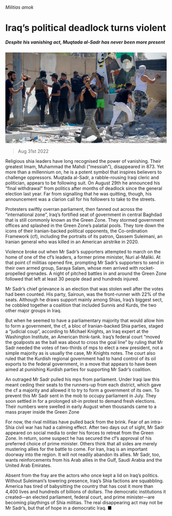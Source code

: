 ###### Militias amok

# Iraq’s political deadlock turns violent 

##### Despite his vanishing act, Muqtada al-Sadr has never been more present 

![image](images/20220903_MAP501.jpg) 

> Aug 31st 2022 

Religious shia leaders have long recognised the power of vanishing. Their greatest Imam, Muhammad the Mahdi (“messiah”), disappeared in 873. Yet more than a millennium on, he is a potent symbol that inspires believers to challenge oppressors. Muqtada al-Sadr, a rabble-rousing Iraqi cleric and politician, appears to be following suit. On August 29th he announced his “final withdrawal” from politics after months of deadlock since the general election last year. Far from signalling that he was quitting, though, his announcement was a clarion call for his followers to take to the streets. 

Protesters swiftly overran parliament, then fanned out across the “international zone”, Iraq’s fortified seat of government in central Baghdad that is still commonly known as the Green Zone. They stormed government offices and splashed in the Green Zone’s palatial pools. They tore down the icons of their Iranian-backed political opponents, the Co-ordination Framework (cf), including the portraits of its patron, Qassem Suleimani, an Iranian general who was killed in an American airstrike in 2020. 

Violence broke out when Mr Sadr’s supporters attempted to march on the home of one of the cf’s leaders, a former prime minister, Nuri al-Maliki. At that point cf militias opened fire, prompting Mr Sadr’s supporters to send in their own armed group, Saraya Salam, whose men arrived with rocket-propelled grenades. A night of pitched battles in and around the Green Zone followed that left at least 30 people dead and hundreds injured. 

Mr Sadr’s chief grievance is an election that was stolen well after the votes had been counted. His party, Sairoun, was the front-runner with 22% of the seats. Although he draws support mainly among Shias, Iraq’s biggest sect, he cobbled together a coalition that included Sunnis and Kurds, the two other major groups in Iraq. 

But when he seemed to have a parliamentary majority that would allow him to form a government, the cf, a bloc of Iranian-backed Shia parties, staged a “judicial coup”, according to Michael Knights, an Iraq expert at the Washington Institute, an American think-tank. Iraq’s federal court “moved the goalposts as the ball was about to cross the goal line” by ruling that Mr Sadr needed the votes of two-thirds of mps to elect a new president, not a simple majority as is usually the case, Mr Knights notes. The court also ruled that the Kurdish regional government had to hand control of its oil exports to the federal government, in a move that appears to have been aimed at punishing Kurdish parties for supporting Mr Sadr’s coalition. 

An outraged Mr Sadr pulled his mps from parliament. Under Iraqi law this meant ceding their seats to the runners-up from each district, which gave the cf a majority and allowed it to try to form a government of its own. To prevent this Mr Sadr sent in the mob to occupy parliament in July. They soon settled in for a prolonged sit-in protest to demand fresh elections. Their numbers were swelled in early August when thousands came to a mass prayer inside the Green Zone

For now, the rival militias have pulled back from the brink. Fear of an intra-Shia civil war has had a calming effect. After two days out of sight, Mr Sadr appeared on social media to order his forces to retreat from the Green Zone. In return, some suspect he has secured the cf’s approval of his preferred choice of prime minister. Others think that all sides are merely mustering allies for the battle to come. For Iran, Iraq is an important doorway into the region. It will not readily abandon its allies. Mr Sadr, too, wants reinforcements from his Arab allies in the Gulf, Saudi Arabia and the United Arab Emirates. 

Absent from the fray are the actors who once kept a lid on Iraq’s politics. Without Suleimani’s towering presence, Iraq’s Shia factions are squabbling. America has tired of babysitting the country that has cost it more than 4,400 lives and hundreds of billions of dollars. The democratic institutions it created—an elected parliament, federal court, and prime minister—are becoming playthings of Shia militias. The real disappearing act may not be Mr Sadr’s, but that of hope in a democratic Iraq. ■

